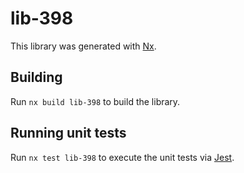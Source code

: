 # lib-398

This library was generated with [Nx](https://nx.dev).

## Building

Run `nx build lib-398` to build the library.

## Running unit tests

Run `nx test lib-398` to execute the unit tests via [Jest](https://jestjs.io).
